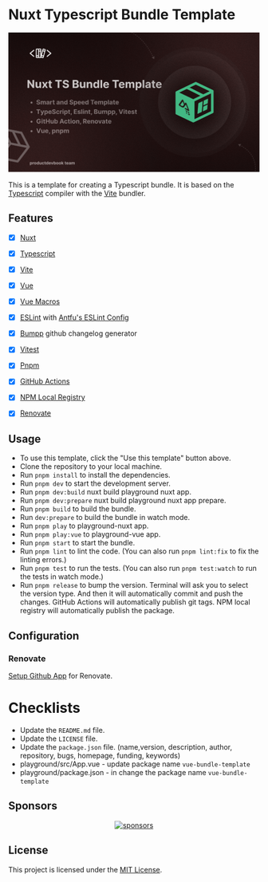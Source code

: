 # Nuxt Typescript Bundle Template

![Nuxt Typescript Bundle Template](https://github.com/productdevbookcom/nuxt-bundle-template/blob/main/.github/assets/nuxt-bundle-template.png?raw=true)


This is a template for creating a Typescript bundle. It is based on the [Typescript](https://www.typescriptlang.org/) compiler with the [Vite](https://vitejs.dev/) bundler.

## Features

- [x] [Nuxt](https://nuxtjs.org/)
- [x] [Typescript](https://www.typescriptlang.org/)
- [x] [Vite](https://vitejs.dev/)
- [x] [Vue](https://vuejs.org/)
- [x] [Vue Macros](https://github.com/sxzz/unplugin-vue-macros)
- [x] [ESLint](https://eslint.org/) with [Antfu's ESLint Config](https://github.com/antfu/eslint-config)
- [x] [Bumpp](https://github.com/antfu/bumpp) github changelog generator
- [x] [Vitest](https://vitest.dev/)
- [x] [Pnpm](https://pnpm.io/)
- [x] [GitHub Actions]()
- [x] [NPM Local Registry]()
- [x] [Renovate]()


## Usage

- To use this template, click the "Use this template" button above.
- Clone the repository to your local machine.
- Run `pnpm install` to install the dependencies.
- Run `pnpm dev` to start the development server.
- Run `pnpm dev:build` nuxt build playground nuxt app.
- Run `pnpm dev:prepare` nuxt build playground nuxt app prepare.
- Run `pnpm build` to build the bundle.
- Run `dev:prepare` to build the bundle in watch mode.
- Run `pnpm play` to playground-nuxt app.
- Run `pnpm play:vue` to playground-vue app.
- Run `pnpm start` to start the bundle.
- Run `pnpm lint` to lint the code. (You can also run `pnpm lint:fix` to fix the linting errors.)
- Run `pnpm test` to run the tests. (You can also run `pnpm test:watch` to run the tests in watch mode.)
- Run `pnpm release` to bump the version. Terminal will ask you to select the version type. And then it will automatically commit and push the changes. GitHub Actions will automatically publish git tags. NPM local registry will automatically publish the package.

## Configuration

### Renovate

[Setup Github App](https://github.com/apps/renovate) for Renovate.


# Checklists

- Update the `README.md` file.
- Update the `LICENSE` file.
- Update the `package.json` file. (name,version, description, author, repository, bugs, homepage, funding, keywords)
- playground/src/App.vue - update package name `vue-bundle-template`
- playground/package.json - in change the package name `vue-bundle-template` 

## Sponsors

<p align="center">
  <a href="https://cdn.jsdelivr.net/gh/oku-ui/static/sponsors/sponsors.svg">
    <img alt="sponsors" src='https://cdn.jsdelivr.net/gh/oku-ui/static/sponsors/sponsors.svg'/>
  </a>
</p>


## License

This project is licensed under the [MIT License](LICENSE).
